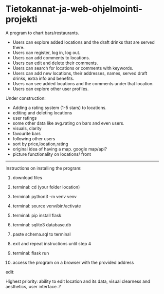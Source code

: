 # Tietokannat-ja-web-ohjelmointi-projekti

A program to chart bars/restaurants.

- Users can explore added locations and the draft drinks that are served there.
- Users can register, log in, log out.
- Users can add comments to locations.
- Users can edit and delete their comments.
- Users can search for locations or comments with keywords.
- Users can add new locations, their addresses, names, served draft drinks, extra info and benefits.
- Users can see added locations and the comments under that location. 
- Users can explore other user profiles.




Under construction:
- Adding a rating system (1-5 stars) to locations.
- editing and deleting locations
- user ratings
- some other data like avg.rating on bars and even users.
- visuals, clarity
- favourite bars
- following other users
- sort by price,location,rating
- original idea of having a map. google map/api?
- picture functionality on locations/ front



--------------------------------------------------------------------------------------------
Instructions on installing the program:

1. download files
2. terminal: cd (your folder location)
3. terminal: python3 -m venv venv
4. terminal: source venv/bin/activate
5. terminal: pip install flask
6. terminal: sqlite3 database.db
7.  paste schema.sql to terminal

8. exit and repeat instructions until step 4
9. terminal: flask run
10. access the program on a browser with the provided address








edit:

Highest priority: ability to edit location and its data, visual clearness and aesthetics, user interface..?
